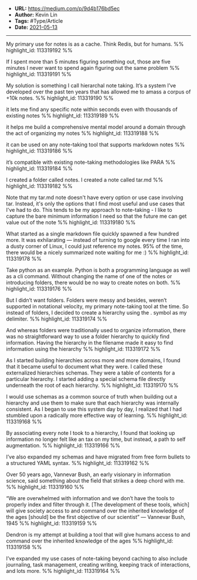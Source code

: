 - **URL:** https://medium.com/p/9d4b176bd5ec
- **Author:** Kevin Lin
- **Tags:** #Type/Article
- **Date:** [2021-05-13](../_daily/2021-05-13.md)
---

My primary use for notes is as a cache. Think Redis, but for humans. %% highlight_id: 113319192 %%


If I spent more than 5 minutes figuring something out, those are five minutes I never want to spend again figuring out the same problem %% highlight_id: 113319191 %%


My solution is something I call hierarchal note taking. It’s a system I’ve developed over the past ten years that has allowed me to amass a corpus of +10k notes. %% highlight_id: 113319190 %%


it lets me find any specific note within seconds even with thousands of existing notes %% highlight_id: 113319189 %%


it helps me build a comprehensive mental model around a domain through the act of organizing my notes %% highlight_id: 113319188 %%


it can be used on any note-taking tool that supports markdown notes %% highlight_id: 113319186 %%


it’s compatible with existing note-taking methodologies like PARA %% highlight_id: 113319184 %%


I created a folder called notes. I created a note called tar.md %% highlight_id: 113319182 %%


Note that my tar.md note doesn't have every option or use case involving tar. Instead, it's only the options that I find most useful and use cases that I've had to do. This tends to be my approach to note-taking - I like to capture the bare minimum information I need so that the future me can get value out of the note %% highlight_id: 113319180 %%


What started as a single markdown file quickly spawned a few hundred more. It was exhilarating — instead of turning to google every time I ran into a dusty corner of Linux, I could just reference my notes. 95% of the time, there would be a nicely summarized note waiting for me :) %% highlight_id: 113319178 %%


Take python as an example. Python is both a programming language as well as a cli command. Without changing the name of one of the notes or introducing folders, there would be no way to create notes on both. %% highlight_id: 113319176 %%


But I didn’t want folders. Folders were messy and besides, weren’t supported in notational velocity, my primary note-taking tool at the time. So instead of folders, I decided to create a hierarchy using the . symbol as my delimiter. %% highlight_id: 113319174 %%


And whereas folders were traditionally used to organize information, there was no straightforward way to use a folder hierarchy to quickly find information. Having the hierarchy in the filename made it easy to find information using the hierarchy %% highlight_id: 113319172 %%


As I started building hierarchies across more and more domains, I found that it became useful to document what they were. I called these externalized hierarchies schemas. They were a table of contents for a particular hierarchy. I started adding a special schema file directly underneath the root of each hierarchy. %% highlight_id: 113319170 %%


I would use schemas as a common source of truth when building out a hierarchy and use them to make sure that each hierarchy was internally consistent. As I began to use this system day by day, I realized that I had stumbled upon a radically more effective way of learning. %% highlight_id: 113319168 %%


By associating every note I took to a hierarchy, I found that looking up information no longer felt like an tax on my time, but instead, a path to self augmentation. %% highlight_id: 113319166 %%


I’ve also expanded my schemas and have migrated from free form bullets to a structured YAML syntax. %% highlight_id: 113319162 %%


Over 50 years ago, Vannevar Bush, an early visionary in information science, said something about the field that strikes a deep chord with me. %% highlight_id: 113319160 %%


“We are overwhelmed with information and we don’t have the tools to properly index and filter through it. [The development of these tools, which] will give society access to and command over the inherited knowledge of the ages [should] be the first objective of our scientist” — Vannevar Bush, 1945 %% highlight_id: 113319159 %%


Dendron is my attempt at building a tool that will give humans access to and command over the inherited knowledge of the ages %% highlight_id: 113319158 %%


I’ve expanded my use cases of note-taking beyond caching to also include journaling, task management, creating writing, keeping track of interactions, and lots more. %% highlight_id: 113319164 %%


